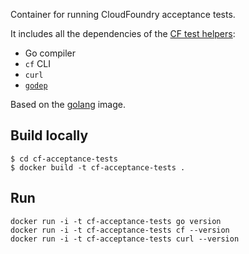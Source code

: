 Container for running CloudFoundry acceptance tests.

It includes all the dependencies of the [CF test
helpers](https://github.com/cloudfoundry-incubator/cf-test-helpers):

* Go compiler
* `cf` CLI
* `curl`
* [`godep`](github.com/tools/godep)

Based on the [golang](https://hub.docker.com/_/golang/) image.

## Build locally

```
$ cd cf-acceptance-tests
$ docker build -t cf-acceptance-tests .
```

## Run

```
docker run -i -t cf-acceptance-tests go version
docker run -i -t cf-acceptance-tests cf --version
docker run -i -t cf-acceptance-tests curl --version
```
